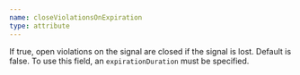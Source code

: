 ```yaml
---
name: closeViolationsOnExpiration
type: attribute
---
```


If true, open violations on the signal are closed if the signal is lost. Default is false. To use this field, an `expirationDuration` must be specified.
